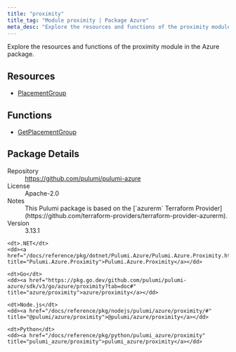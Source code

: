 ```yaml
---
title: "proximity"
title_tag: "Module proximity | Package Azure"
meta_desc: "Explore the resources and functions of the proximity module in the Azure package."
---
```


<!-- WARNING: this file was generated by Pulumi Docs Generator. -->
<!-- Do not edit by hand unless you're certain you know what you are doing! -->

Explore the resources and functions of the proximity module in the Azure package.

<h2 id="resources">Resources</h2>
<ul class="api">
    <li><a href="placementgroup" title="PlacementGroup"><span class="symbol resource"></span>PlacementGroup</a></li>
</ul>

<h2 id="functions">Functions</h2>
<ul class="api">
    <li><a href="getplacementgroup" title="GetPlacementGroup"><span class="symbol function"></span>GetPlacementGroup</a></li>
</ul>

<h2 id="package-details">Package Details</h2>
<dl class="package-details">
	<dt>Repository</dt>
	<dd><a href="https://github.com/pulumi/pulumi-azure">https://github.com/pulumi/pulumi-azure</a></dd>
	<dt>License</dt>
	<dd>Apache-2.0</dd>
	<dt>Notes</dt>
	<dd>This Pulumi package is based on the [`azurerm` Terraform Provider](https://github.com/terraform-providers/terraform-provider-azurerm).</dd>
	<dt>Version</dt>
	<dd>3.13.1</dd>
</dl>



<dl class="tabular">

    <dt>.NET</dt>
    <dd><a href="/docs/reference/pkg/dotnet/Pulumi.Azure/Pulumi.Azure.Proximity.html" title="Pulumi.Azure.Proximity">Pulumi.Azure.Proximity</a></dd>

    <dt>Go</dt>
    <dd><a href="https://pkg.go.dev/github.com/pulumi/pulumi-azure/sdk/v3/go/azure/proximity?tab=doc#" title="azure/proximity">azure/proximity</a></dd>

    <dt>Node.js</dt>
    <dd><a href="/docs/reference/pkg/nodejs/pulumi/azure/proximity/#" title="@pulumi/azure/proximity">@pulumi/azure/proximity</a></dd>

    <dt>Python</dt>
    <dd><a href="/docs/reference/pkg/python/pulumi_azure/proximity" title="pulumi_azure/proximity">pulumi_azure/proximity</a></dd>

</dl>

